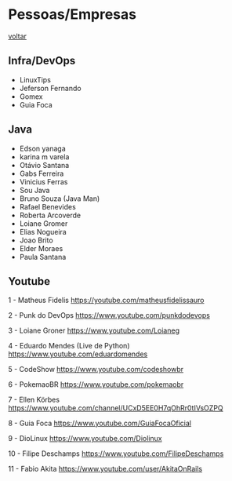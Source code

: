 # Pessoas/Empresas

[voltar](README.md)

## Infra/DevOps
* LinuxTips
* Jeferson Fernando
* Gomex
* Guia Foca

## Java
* Edson yanaga
* karina m varela
* Otávio Santana
* Gabs Ferreira
* Vinicius Ferras
* Sou Java
* Bruno Souza (Java Man)
* Rafael Benevides
* Roberta Arcoverde
* Loiane Gromer
* Elias Nogueira
* Joao Brito
* Elder Moraes
* Paula Santana

## Youtube
1 -  Matheus Fidelis
https://youtube.com/matheusfidelissauro

2 - Punk do DevOps
https://www.youtube.com/punkdodevops

3 - Loiane Groner
https://www.youtube.com/Loianeg

4 - Eduardo Mendes (Live de Python)
https://www.youtube.com/eduardomendes

5 - CodeShow
https://www.youtube.com/codeshowbr

6 - PokemaoBR
https://www.youtube.com/pokemaobr

7 - Ellen Körbes
https://www.youtube.com/channel/UCxD5EE0H7qOhRr0tIVsOZPQ

8 - Guia Foca
https://www.youtube.com/GuiaFocaOficial

9 - DioLinux
https://www.youtube.com/Diolinux

10 - Filipe Deschamps
https://www.youtube.com/FilipeDeschamps

11 - Fabio Akita
https://www.youtube.com/user/AkitaOnRails